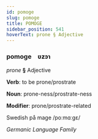 ```yaml
---
id: pomoge
slug: pomoge
title: POMOGE
sidebar_position: 541
hoverText: prone § Adjective
---
```


### pomoge&emsp;<span kind="abugida">ʋƶꜿɿ</span>

*prone* **§** Adjective

**Verb**: to be prone/prostrate

**Noun**: prone-ness/prostrate-ness

**Modifier**: prone/prostrate-related

Swedish på mage /poːmɑːɡɛ/

*Germanic Language Family*